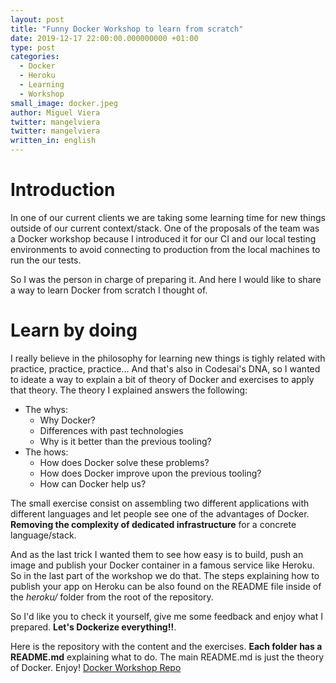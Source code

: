 ```yaml
---
layout: post
title: "Funny Docker Workshop to learn from scratch"
date: 2019-12-17 22:00:00.000000000 +01:00
type: post
categories:
  - Docker
  - Heroku
  - Learning
  - Workshop
small_image: docker.jpeg
author: Miguel Viera
twitter: mangelviera
twitter: mangelviera
written_in: english
---
```


# Introduction

In one of our current clients we are taking some learning time for new things outside of our current context/stack. One of the proposals of the team was a Docker workshop because I introduced it for our CI and our local testing environments to avoid connecting to production from the local machines to run the our tests.

So I was the person in charge of preparing it. And here I would like to share a way to learn Docker from scratch I thought of.

# Learn by doing

I really believe in the philosophy for learning new things is tighly related with practice, practice, practice... And that's also in Codesai's DNA, so I wanted to ideate a way to explain a bit of theory of Docker and exercises to apply that theory. The theory I explained answers the following:

- The whys:
  - Why Docker?
  - Differences with past technologies
  - Why is it better than the previous tooling?
- The hows:
  - How does Docker solve these problems?
  - How does Docker improve upon the previous tooling?
  - How can Docker help us?

The small exercise consist on assembling two different applications with different languages and let people see one of the advantages of Docker. **Removing the complexity of dedicated infrastructure** for a concrete language/stack.

And as the last trick I wanted them to see how easy is to build, push an image and publish your Docker container in a famous service like Heroku. So in the last part of the workshop we do that. The steps explaining how to publish your app on Heroku can be also found on the README file inside of the *heroku/* folder from the root of the repository.

So I'd like you to check it yourself, give me some feedback and enjoy what I prepared. **Let's Dockerize everything!!**.

Here is the repository with the content and the exercises. **Each folder has a README.md** explaining what to do. The main README.md is just the theory of Docker. Enjoy! [Docker Workshop Repo](https://github.com/Groxalf/docker-workshop)

